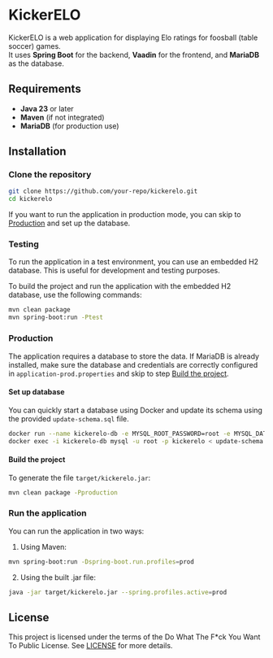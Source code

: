 # KickerELO

KickerELO is a web application for displaying Elo ratings for foosball (table soccer) games.  
It uses **Spring Boot** for the backend, **Vaadin** for the frontend, and **MariaDB** as the database.

## Requirements

- **Java 23** or later
- **Maven** (if not integrated)
- **MariaDB** (for production use)

## Installation

### Clone the repository
```sh
git clone https://github.com/your-repo/kickerelo.git
cd kickerelo
```

If you want to run the application in production mode, you can skip to [Production](#production) and set up the database.


### Testing

To run the application in a test environment, you can use an embedded H2 database. This is useful for development and testing purposes.

To build the project and run the application with the embedded H2 database, use the following commands:

```sh
mvn clean package
mvn spring-boot:run -Ptest
```


### Production

The application requires a database to store the data. If MariaDB is already installed, make sure the database and
credentials are correctly configured in `application-prod.properties` and skip to step [Build the project](#build-the-project).

#### Set up database

You can quickly start a database using Docker and update its schema using the provided `update-schema.sql` file.

```sh
docker run --name kickerelo-db -e MYSQL_ROOT_PASSWORD=root -e MYSQL_DATABASE=kickerelo -p 3306:3306 -d mariadb:latest
docker exec -i kickerelo-db mysql -u root -p kickerelo < update-schema.sql
```


#### Build the project

To generate the file `target/kickerelo.jar`:

```sh
mvn clean package -Pproduction
```

### Run the application

You can run the application in two ways:

1. Using Maven:

```sh
mvn spring-boot:run -Dspring-boot.run.profiles=prod
```

2. Using the built .jar file:

```sh
java -jar target/kickerelo.jar --spring.profiles.active=prod
```

## License
This project is licensed under the terms of the Do What The F*ck You Want To Public License. See [LICENSE](LICENSE) for more details.
